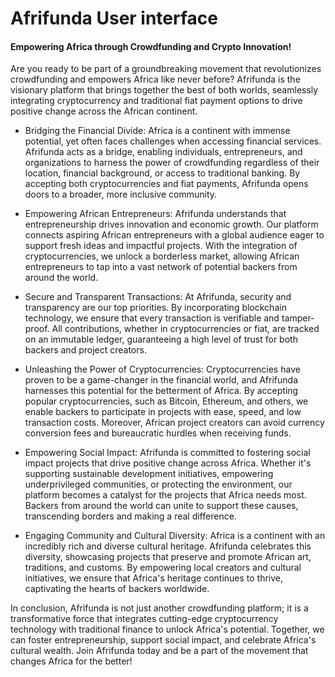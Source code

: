 
# Afrifunda User interface

#### Empowering Africa through Crowdfunding and Crypto Innovation!

Are you ready to be part of a groundbreaking movement that revolutionizes crowdfunding and empowers Africa like never before? Afrifunda is the visionary platform that brings together the best of both worlds, seamlessly integrating cryptocurrency and traditional fiat payment options to drive positive change across the African continent.

- Bridging the Financial Divide:
    Africa is a continent with immense potential, yet often faces challenges when accessing financial services. Afrifunda acts as a bridge, enabling individuals, entrepreneurs, and organizations to harness the power of crowdfunding regardless of their location, financial background, or access to traditional banking. By accepting both cryptocurrencies and fiat payments, Afrifunda opens doors to a broader, more inclusive community.

- Empowering African Entrepreneurs:
    Afrifunda understands that entrepreneurship drives innovation and economic growth. Our platform connects aspiring African entrepreneurs with a global audience eager to support fresh ideas and impactful projects. With the integration of cryptocurrencies, we unlock a borderless market, allowing African entrepreneurs to tap into a vast network of potential backers from around the world.

- Secure and Transparent Transactions:
    At Afrifunda, security and transparency are our top priorities. By incorporating blockchain technology, we ensure that every transaction is verifiable and tamper-proof. All contributions, whether in cryptocurrencies or fiat, are tracked on an immutable ledger, guaranteeing a high level of trust for both backers and project creators.

- Unleashing the Power of Cryptocurrencies:
    Cryptocurrencies have proven to be a game-changer in the financial world, and Afrifunda harnesses this potential for the betterment of Africa. By accepting popular cryptocurrencies, such as Bitcoin, Ethereum, and others, we enable backers to participate in projects with ease, speed, and low transaction costs. Moreover, African project creators can avoid currency conversion fees and bureaucratic hurdles when receiving funds.

- Empowering Social Impact:
    Afrifunda is committed to fostering social impact projects that drive positive change across Africa. Whether it's supporting sustainable development initiatives, empowering underprivileged communities, or protecting the environment, our platform becomes a catalyst for the projects that Africa needs most. Backers from around the world can unite to support these causes, transcending borders and making a real difference.

- Engaging Community and Cultural Diversity:
    Africa is a continent with an incredibly rich and diverse cultural heritage. Afrifunda celebrates this diversity, showcasing projects that preserve and promote African art, traditions, and customs. By empowering local creators and cultural initiatives, we ensure that Africa's heritage continues to thrive, captivating the hearts of backers worldwide.

In conclusion, Afrifunda is not just another crowdfunding platform; it is a transformative force that integrates cutting-edge cryptocurrency technology with traditional finance to unlock Africa's potential. Together, we can foster entrepreneurship, support social impact, and celebrate Africa's cultural wealth. Join Afrifunda today and be a part of the movement that changes Africa for the better!

<!--

**Here are some ideas to get you started:**

🙋‍♀️ A short introduction - what is your organization all about?
🌈 Contribution guidelines - how can the community get involved?
👩‍💻 Useful resources - where can the community find your docs? Is there anything else the community should know?
🍿 Fun facts - what does your team eat for breakfast?
🧙 Remember, you can do mighty things with the power of [Markdown](https://docs.github.com/github/writing-on-github/getting-started-with-writing-and-formatting-on-github/basic-writing-and-formatting-syntax)
-->
